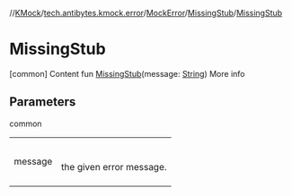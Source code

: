 //[KMock](../../../../index.md)/[tech.antibytes.kmock.error](../../index.md)/[MockError](../index.md)/[MissingStub](index.md)/[MissingStub](-missing-stub.md)



# MissingStub
[common]
Content
fun [MissingStub](-missing-stub.md)(message: [String](https://kotlinlang.org/api/latest/jvm/stdlib/kotlin/-string/index.html))
More info


## Parameters

common

| | |
|---|---|
| <a name="tech.antibytes.kmock.error/MockError.MissingStub/MissingStub/#kotlin.String/PointingToDeclaration/"></a>message| <a name="tech.antibytes.kmock.error/MockError.MissingStub/MissingStub/#kotlin.String/PointingToDeclaration/"></a><br><br>the given error message.<br><br>|

